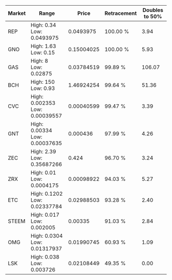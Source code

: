 | Market | Range | Price| Retracement | Doubles to 50% |
| --- | --- | --- | --- | --- |
| REP | High: 0.34<br />Low: 0.0493975 | 0.0493975 | 100.00 % | 3.94 |
| GNO | High: 1.63<br />Low: 0.15 | 0.15004025 | 100.00 % | 5.93 |
| GAS | High: 8<br />Low: 0.02875 | 0.03784519 | 99.89 % | 106.07 |
| BCH | High: 150<br />Low: 0.93 | 1.46924254 | 99.64 % | 51.36 |
| CVC | High: 0.002353<br />Low: 0.00039557 | 0.00040599 | 99.47 % | 3.39 |
| GNT | High: 0.00334<br />Low: 0.00037635 | 0.000436 | 97.99 % | 4.26 |
| ZEC | High: 2.39<br />Low: 0.35687266 | 0.424 | 96.70 % | 3.24 |
| ZRX | High: 0.01<br />Low: 0.0004175 | 0.00098922 | 94.03 % | 5.27 |
| ETC | High: 0.1202<br />Low: 0.02337784 | 0.02988503 | 93.28 % | 2.40 |
| STEEM | High: 0.017<br />Low: 0.002005 | 0.00335 | 91.03 % | 2.84 |
| OMG | High: 0.0304<br />Low: 0.01317937 | 0.01990745 | 60.93 % | 1.09 |
| LSK | High: 0.038<br />Low: 0.003726 | 0.02108449 | 49.35 % | 0.00 |
